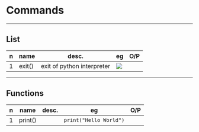 # Commands

---

## List
|n|name|desc.|eg|O/P|
|-|----|-----|--|---|
|1|exit()|exit of python interpreter|<img src="https://i.imgur.com/0ZFQ5Zt.png">|

---

## Functions
|n|name|desc.|eg|O/P|
|-|----|-----|--|---|
|1|print()||`print("Hello World")`|

